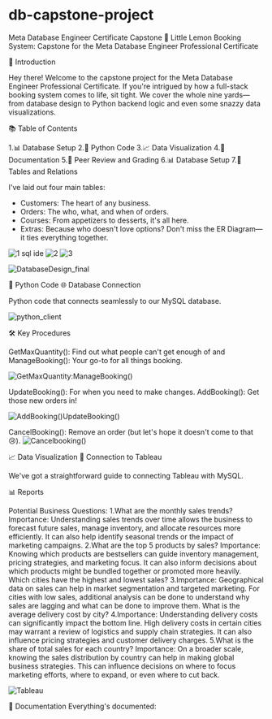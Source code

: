 # db-capstone-project
Meta Database Engineer Certificate Capstone
🍋 Little Lemon Booking System: Capstone for the Meta Database Engineer Professional Certificate

👋 Introduction

Hey there! Welcome to the capstone project for the Meta Database Engineer Professional Certificate. If you're intrigued by how a full-stack booking system comes to life, sit tight. We cover the whole nine yards—from database design to Python backend logic and even some snazzy data visualizations.

📚 Table of Contents

1.📊 Database Setup
2.🐍 Python Code
3.📈 Data Visualization
4.📝 Documentation
5.🤝 Peer Review and Grading
6.📊 Database Setup
7.📓 Tables and Relations

I've laid out four main tables:

- Customers: The heart of any business.
- Orders: The who, what, and when of orders.
- Courses: From appetizers to desserts, it's all here.
- Extras: Because who doesn't love options?
Don't miss the ER Diagram—it ties everything together.

![1 sql ide](https://github.com/axhoang/db-capstone-project/assets/117322132/6484d7e3-25d4-4162-ad5c-43006cd5be60)
![2](https://github.com/axhoang/db-capstone-project/assets/117322132/6c0b0b62-486e-43ff-bad2-88434c647da1)
![3](https://github.com/axhoang/db-capstone-project/assets/117322132/0f416fd0-c5e0-4c3d-9197-75b52ff3a222)


![DatabaseDesign_final](https://github.com/axhoang/db-capstone-project/assets/117322132/46451b77-7e24-460e-95a1-693941519fd0)




🐍 Python Code
🌐 Database Connection

Python code that connects seamlessly to our MySQL database.

![python_client](https://github.com/axhoang/db-capstone-project/assets/117322132/65a4b8e7-b37a-42c7-b7cc-4d9e637cc821)

🛠️ Key Procedures

GetMaxQuantity(): Find out what people can't get enough of and ManageBooking(): Your go-to for all things booking.

![GetMaxQuantity:ManageBooking()](https://github.com/axhoang/db-capstone-project/assets/117322132/e86feccf-87c3-4be3-a82d-5924c515f79e)

UpdateBooking(): For when you need to make changes.
AddBooking(): Get those new orders in!

![AddBooking()UpdateBooking()](https://github.com/axhoang/db-capstone-project/assets/117322132/d613163b-ce21-4da7-8c40-0070d5713b13)

CancelBooking(): Remove an order (but let's hope it doesn't come to that 😢).
![Cancelbooking()](https://github.com/axhoang/db-capstone-project/assets/117322132/bd96dc6d-d0dc-4c11-9d70-41a9f7d35c1d)

📈 Data Visualization
🤝 Connection to Tableau

We've got a straightforward guide to connecting Tableau with MySQL.

📊 Reports

Potential Business Questions:
1.What are the monthly sales trends?
Importance: Understanding sales trends over time allows the business to forecast future sales, manage inventory, and allocate resources more efficiently. It can also help identify seasonal trends or the impact of marketing campaigns.
2.What are the top 5 products by sales?
Importance: Knowing which products are bestsellers can guide inventory management, pricing strategies, and marketing focus. It can also inform decisions about which products might be bundled together or promoted more heavily.
Which cities have the highest and lowest sales?
3.Importance: Geographical data on sales can help in market segmentation and targeted marketing. For cities with low sales, additional analysis can be done to understand why sales are lagging and what can be done to improve them.
What is the average delivery cost by city?
4.Importance: Understanding delivery costs can significantly impact the bottom line. High delivery costs in certain cities may warrant a review of logistics and supply chain strategies. It can also influence pricing strategies and customer delivery charges.
5.What is the share of total sales for each country?
Importance: On a broader scale, knowing the sales distribution by country can help in making global business strategies. This can influence decisions on where to focus marketing efforts, where to expand, or even where to cut back.


![Tableau](https://github.com/axhoang/db-capstone-project/assets/117322132/5ba67dcf-5dc2-4827-908f-4687f17a6a56)


📝 Documentation
Everything's documented:


